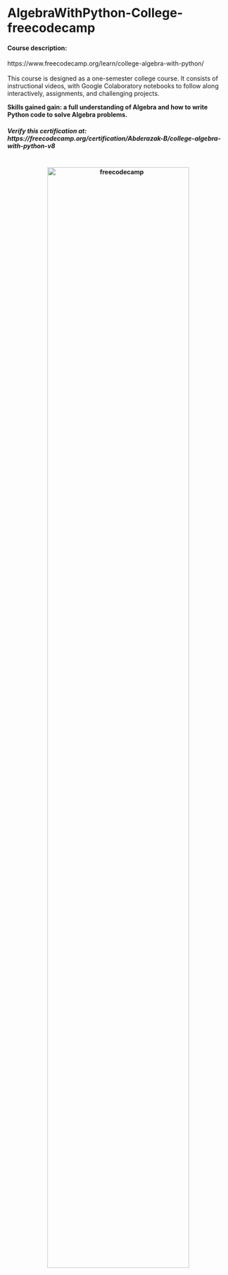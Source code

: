 # AlgebraWithPython-College-freecodecamp
<h4>Course description: </h4>
https://www.freecodecamp.org/learn/college-algebra-with-python/ <br> <br>
This course is designed as a one-semester college course. It consists of instructional videos, with Google Colaboratory notebooks to follow along interactively, assignments, and challenging projects.

<b>Skills gained gain:<b> a full understanding of Algebra and how to write Python code to solve Algebra problems.

<h5> <b>Verify this certification at: </b> https://freecodecamp.org/certification/Abderazak-B/college-algebra-with-python-v8 </h5> <br>
<center> <img src="https://i.imgur.com/Y0ynFNe.jpeg" width="80%" alt="freecodecamp"> </<center>
